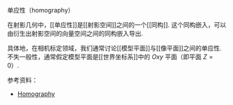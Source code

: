 单应性（homography）

在射影几何中，[[单应性]]是[[射影空间]]之间的一个[[同构]].
这个同构嵌入，可以由衍生出射影空间的向量空间之间的同构嵌入导出.

具体地，在相机标定领域，我们通常讨论[[模型平面]]与[[像平面]]之间的单应性.
不失一般性，通常假定模型平面是[[世界坐标系]]中的 $Oxy$ 平面（即平面 $Z=0$）.

参考资料：
- [Homography](https://en.wikipedia.org/wiki/Homography)